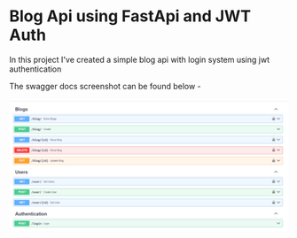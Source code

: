 # Blog Api using FastApi and JWT Auth

In this project I've created a simple blog api with login system using jwt authentication

The swagger docs screenshot can be found below - 

![img.png](img.png)
